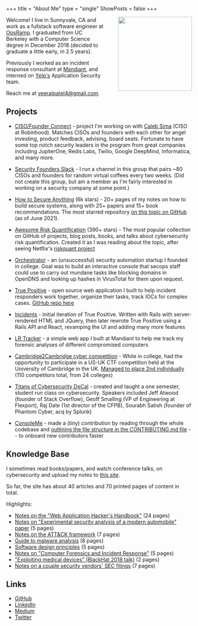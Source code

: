 +++
title = "About Me"
type = "single"
ShowPosts = false
+++

<img src="/images/me.jpg" style="height: 200px; float: right; margin-left: 40px" />

Welcome! I live in Sunnyvale, CA and work as a fullstack software engineer at [OpsRamp](https://opsramp.com). I graduated from UC Berkeley with a Computer Science degree in December 2018 (decided to graduate a little early, in 2.5 years).

Previously I worked as an incident response consultant at [Mandiant](https://www.fireeye.com/mandiant.html), and interned on [Yelp's](https://yelp.com) Application Security team.

Reach me at [veeralpatel4@gmail.com](mailto:veeralpatel4@gmail.com).

## Projects

- [CISO/Founder Connect](http://connect.securityfounders.org/) - project I'm working on with [Caleb Sima](https://www.linkedin.com/in/calebsima) (CISO at Robinhood). Matches CISOs and founders with each other for angel investing, product feedback, advising, board seats. Fortunate to have some top notch security leaders in the program from great companies including JupiterOne, Redis Labs, Twilio, Google DeepMind, Informatica, and many more.

- [Security Founders Slack](https://securityfounders.org/) - I run a channel in this group that pairs ~80 CISOs and founders for random virtual coffees every two weeks. (Did not create this group, but am a member as I'm fairly interested in working on a security company at some point.)

- [How to Secure Anything](https://github.com/veeral-patel/how-to-secure-anything) (6k stars) - 20+ pages of my notes on how to build secure systems, along with 25+ papers and 15+ book recommendations. The most starred repository [on this topic on GitHub](https://github.com/topics/security-engineering) (as of June 2021).

- [Awesome Risk Quantification](https://github.com/veeral-patel/awesome-risk-quantification) (390+ stars) - The most popular collection on GitHub of projects, blog posts, books, and talks about cybersecurity risk quantification. Created it as I was reading about the topic, after seeing Netflix's [riskquant project](https://github.com/Netflix-Skunkworks/riskquant)

- [Orchestrator](http://web.archive.org/web/20181211032349/http://getorchestrator.com/) - an (unsuccessful) security automation startup I founded in college. Goal was to build an interactive console that secops staff could use to carry out mundane tasks like blocking domains in OpenDNS and looking up hashes in VirusTotal for them upon request.

- [True Positive](https://truepositive.app) - open source web application I built to help incident responders work together, organize their tasks, track IOCs for complex cases. [GitHub repo here](https://github.com/veeral-patel/true-positive)

- [Incidents](https://github.com/veeral-patel/incidents) - initial iteration of True Positive. Written with Rails with server-rendered HTML and JQuery, then later rewrote True Positive using a Rails API and React, revamping the UI and adding many more features

- [LR Tracker](https://github.com/veeral-patel/lr_tracker) - a simple web app I built at Mandiant to help me track my forensic analyses of different compromised computers

- [Cambridge2Cambridge cyber competition](https://www.cambridgefilmworks.com/cambridge-2-cambridge-cyber-competition-2/) - While in college, had the opportunity to participate in a US-UK CTF competition held at the University of Cambridge in the UK. [Managed to place 2nd individually](https://sa.berkeley.edu/news/2017/10/13/cal-sophomore-veeral-patel-places-2nd-cyber-security-competition) (110 competitors total, from 24 colleges)

- [Titans of Cybersecurity DeCal](https://berke1337.berkeley.edu/decal/) - created and taught a one semester, student run class on cybersecurity. Speakers included Jeff Atwood (founder of Stack Overflow), Geoff Smalling (VP of Engineering at Flexport), Raj Date (1st director of the CFPB), Sourabh Satish (founder of Phantom Cyber, acq by Splunk)

- [ConsoleMe](http://github.com/netflix/consoleme) - made a (tiny) contribution by reading through the whole codebase and [outlining the file structure in the CONTRIBUTING.md file](https://github.com/Netflix/consoleme/blob/master/CONTRIBUTING.md) -- to onboard new contributors faster

## Knowledge Base

I sometimes read books/papers, and watch conference talks, on cybersecurity
and upload my notes to [this site](https://knowledgebase.veeral-patel.com/).

So far, the site has about 40 articles and 70 printed pages of content in total.

Highlights:

<ul>
    <li>
        <a href="https://knowledgebase.veeral-patel.com/security%20engineering/web-app-hackers-handbook/">
        Notes on the "Web Application Hacker's Handbook"</a>
        (24 pages)
    </li>
    <li>
        <a href="https://knowledgebase.veeral-patel.com/non-traditional%20hacking/security-analysis-of-a-car/">Notes on "Experimental security analysis of a modern automobile"
        paper</a>
        (5 pages)
    </li>
    <li>
        <a href="https://knowledgebase.veeral-patel.com/dfir/att&amp;ck/">Notes on the ATT&amp;CK framework</a>
        (7 pages)
    </li>
    <li>
        <a href="https://knowledgebase.veeral-patel.com/malware%20analysis/malware-analysis-guide/">Guide to malware analysis</a>
        (8 pages)
    </li>
    <li>
        <a href="https://knowledgebase.veeral-patel.com/software%20engineering/software-design-principles/">Software design principles</a>
        (5 pages)
    </li>
    <li>
        <a href="https://knowledgebase.veeral-patel.com/dfir/computer-forensics-and-ir/">Notes on "Computer Forensics and Incident Response"</a>
        (5 pages)
    </li>
    <li>
        <a href="https://knowledgebase.veeral-patel.com/non-traditional%20hacking/exploiting-medical-devices/">"Exploiting medical devices" (BlackHat 2018 talk)</a>
        (2 pages)
    </li>
    <li>
        <a href="https://knowledgebase.veeral-patel.com/corporate%20security/security-market/">Notes on a couple security vendors' SEC filings</a>
        (7 pages)
    </li>
</ul>

## Links

- [GitHub](http://github.com/veeral-patel)
- [LinkedIn](https://www.linkedin.com/in/veeral-patel-6b6730132/)
- [Medium](https://medium.com/@veeralpatel)
- [Twitter](https://twitter.com/veeralpatel44)
